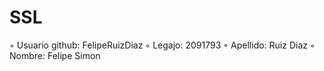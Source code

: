 # SSL
◦ Usuario github: FelipeRuizDiaz
◦ Legajo: 2091793
◦ Apellido: Ruiz Diaz
◦ Nombre: Felipe Simon
